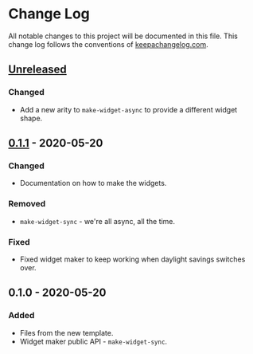 # Change Log
All notable changes to this project will be documented in this file. This change log follows the conventions of [keepachangelog.com](http://keepachangelog.com/).

## [Unreleased]
### Changed
- Add a new arity to `make-widget-async` to provide a different widget shape.

## [0.1.1] - 2020-05-20
### Changed
- Documentation on how to make the widgets.

### Removed
- `make-widget-sync` - we're all async, all the time.

### Fixed
- Fixed widget maker to keep working when daylight savings switches over.

## 0.1.0 - 2020-05-20
### Added
- Files from the new template.
- Widget maker public API - `make-widget-sync`.

[Unreleased]: https://github.com/your-name/zufall/compare/0.1.1...HEAD
[0.1.1]: https://github.com/your-name/zufall/compare/0.1.0...0.1.1
